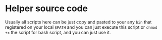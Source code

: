 # Helper source code

Usually all scripts here can be just copy and pasted to your any `bin` that registered on your local `$PATH` and you can just execute this script or `chmod +x` the script for bash script, and you can just use it.